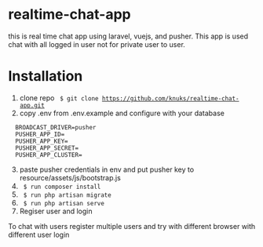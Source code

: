 # realtime-chat-app
this is real time chat app using laravel, vuejs, and pusher.
This app is used chat with all logged in user not for private user to user.
# Installation
1. clone repo <code> $ git clone https://github.com/knuks/realtime-chat-app.git </code>
2. copy .env from .env.example and configure with your database
  ```
    BROADCAST_DRIVER=pusher  
    PUSHER_APP_ID=
    PUSHER_APP_KEY=
    PUSHER_APP_SECRET=
    PUSHER_APP_CLUSTER=
  ```
3. paste pusher credentials in env and put pusher key to resource/assets/js/bootstrap.js
4. <code> $ run composer install </code>
5. <code> $ run php artisan migrate </code>
6. <code> $ run php artisan serve </code>
7. Regiser user and login

To chat with users register multiple users and try with different browser with different user login

